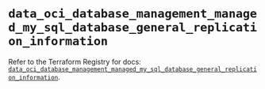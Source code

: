 # `data_oci_database_management_managed_my_sql_database_general_replication_information`

Refer to the Terraform Registry for docs: [`data_oci_database_management_managed_my_sql_database_general_replication_information`](https://registry.terraform.io/providers/hashicorp/oci/7.19.0/docs/data-sources/database_management_managed_my_sql_database_general_replication_information).
